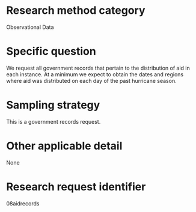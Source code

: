 ﻿# Research method category #
Observational Data


# Specific question #
We request all government records that pertain to the distribution of aid in each instance. At a minimum we expect to obtain the dates and regions where aid was distributed on each day of the past hurricane season.


# Sampling strategy #
This is a government records request.


# Other applicable detail #
None


# Research request identifier #
08aidrecords